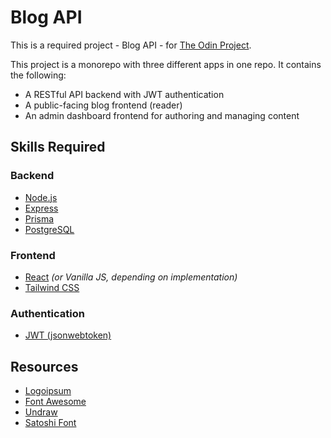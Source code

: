 # Blog API
This is a required project - Blog API - for [The Odin Project](https://www.theodinproject.com/).

This project is a monorepo with three different apps in one repo. It contains the following:

- A RESTful API backend with JWT authentication
- A public-facing blog frontend (reader)
- An admin dashboard frontend for authoring and managing content

## Skills Required
### Backend
- [Node.js](https://nodejs.org/en)
- [Express](https://expressjs.com/)
- [Prisma](https://www.prisma.io/)
- [PostgreSQL](https://www.postgresql.org/)

### Frontend
- [React](https://react.dev/) *(or Vanilla JS, depending on implementation)*
- [Tailwind CSS](https://tailwindcss.com/)

### Authentication
- [JWT (jsonwebtoken)](https://github.com/auth0/node-jsonwebtoken)

## Resources
- [Logoipsum](https://logoipsum.com/)
- [Font Awesome](https://fontawesome.com/)
- [Undraw](https://undraw.co/)
- [Satoshi Font](https://www.fontshare.com/fonts/satoshi)
